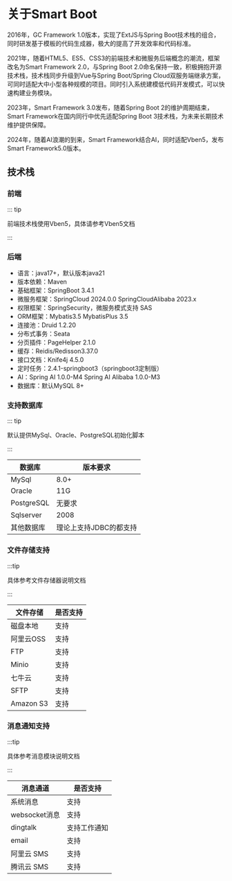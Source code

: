 # 关于Smart Boot

2016年，GC Framework 1.0版本，实现了ExtJS与Spring Boot技术栈的组合，同时研发基于模板的代码生成器，极大的提高了开发效率和代码标准。

2021年，随着HTML5、ES5、CSS3的前端技术和微服务后端概念的潮流，框架改名为Smart Framework 2.0，与Spring Boot 2.0命名保持一致，积极拥抱开源技术栈，技术栈同步升级到Vue与Spring Boot/Spring Cloud双服务端继承方案，可同时适配大中小型各种规模的项目。同时引入系统建模低代码开发模式，可以快速构建业务模块。

2023年，Smart Framework 3.0发布，随着Spring Boot 2的维护周期结束，Smart Framework在国内同行中优先适配Spring Boot 3技术栈，为未来长期技术维护提供保障。

2024年，随着AI浪潮的到来，Smart Framework结合AI，同时适配Vben5，发布Smart Framework5.0版本。

## 技术栈

### 前端

::: tip

前端技术栈使用Vben5，具体请参考Vben5文档

:::

### 后端

- 语言：java17+，默认版本java21
- 版本依赖：Maven
- 基础框架：SpringBoot 3.4.1
- 微服务框架：SpringCloud 2024.0.0 SpringCloudAlibaba 2023.x
- 权限框架：SpringSecurity，微服务模式支持 SAS
- ORM框架：Mybatis3.5 MybatisPlus 3.5
- 连接池：Druid 1.2.20
- 分布式事务：Seata
- 分页插件：PageHelper 2.1.0
- 缓存：Reidis/Redisson3.37.0
- 接口文档：Knife4j 4.5.0
- 定时任务：2.4.1-springboot3（springboot3定制版）
- AI：Spring AI 1.0.0-M4 Spring AI Alibaba 1.0.0-M3
- 数据库：默认MySQL 8+

### 支持数据库

::: tip

默认提供MySql、Oracle、PostgreSQL初始化脚本

:::

| 数据库     | 版本要求               |
| ---------- | ---------------------- |
| MySql      | 8.0+                   |
| Oracle     | 11G                    |
| PostgreSQL | 无要求                 |
| Sqlserver  | 2008                   |
| 其他数据库 | 理论上支持JDBC的都支持 |

### 文件存储支持

:::tip

具体参考文件存储器说明文档

:::

| 文件存储  | 是否支持 |
| --------- | -------- |
| 磁盘本地  | 支持     |
| 阿里云OSS | 支持     |
| FTP       | 支持     |
| Minio     | 支持     |
| 七牛云    | 支持     |
| SFTP      | 支持     |
| Amazon S3 | 支持     |

### 消息通知支持

:::tip

具体参考消息模块说明文档

:::

| 消息通道      | 是否支持     |
| ------------- | ------------ |
| 系统消息      | 支持         |
| websocket消息 | 支持         |
| dingtalk      | 支持工作通知 |
| email         | 支持         |
| 阿里云 SMS    | 支持         |
| 腾讯云 SMS    | 支持         |

